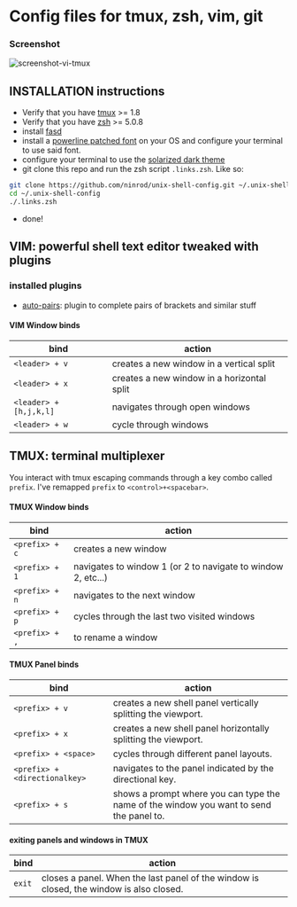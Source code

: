 # Config files for __tmux, zsh, vim, git__

### Screenshot
![screenshot-vi-tmux](https://raw.githubusercontent.com/ninrod/unix-shell-config/misc/images/screenshot.png)

## INSTALLATION instructions

* Verify that you have [tmux][tmux_link] >= 1.8
* Verify that you have [zsh][zsh_link] >= 5.0.8
* install [fasd][fasd_link]
* install a [powerline patched font][powerline_fonts] on your OS and configure your terminal to use said font.
* configure your terminal to use the [solarized dark theme][solarized_link]
* git clone this repo and run the zsh script `.links.zsh`. Like so:

```sh
git clone https://github.com/ninrod/unix-shell-config.git ~/.unix-shell-config
cd ~/.unix-shell-config
./.links.zsh
```
* done!

## VIM: powerful shell text editor tweaked with plugins

### installed plugins
* [auto-pairs][auto-pairs_link]: plugin to complete pairs of brackets and similar stuff

#### VIM Window binds

bind                   | action
-----------------------|------------------------------------------
`<leader> + v`         | creates a new window in a vertical split
`<leader> + x`         | creates a new window in a horizontal split
`<leader> + [h,j,k,l]` | navigates through open windows
`<leader> + w`         | cycle through windows

## TMUX: terminal multiplexer

You interact with tmux escaping commands through a key combo called `prefix`. I've remapped `prefix` to `<control>+<spacebar>`.

#### TMUX Window binds

bind           | action
-------------- | ------------------------------------------------------------
`<prefix> + c` | creates a new window
`<prefix> + 1` | navigates to window 1 (or 2 to navigate to window 2, etc...)
`<prefix> + n` | navigates to the next window
`<prefix> + p` | cycles through the last two visited windows
`<prefix> + ,` | to rename a window

#### TMUX Panel binds

bind                          | action
------------------------------|-----------------------------------------------------------------------------------------
`<prefix> + v`                | creates a new shell panel vertically splitting the viewport.
`<prefix> + x`                | creates a new shell panel horizontally splitting the viewport.
`<prefix> + <space>`          | cycles through different panel layouts.
`<prefix> + <directionalkey>` | navigates to the panel indicated by the directional key.
`<prefix> + s`                | shows a prompt where you can type the name of the window you want to send the panel to.

#### exiting panels and windows in TMUX

bind                           | action
------------------------------ | -----------------------------------------------------------------------------------------
`exit`                         | closes a panel. When the last panel of the window is closed, the window is also closed.


[powerline_fonts]: <https://github.com/powerline/fonts.git> 
[fasd_link]: <https://github.com/clvv/fasd.git>
[tmux_link]: <https://github.com/tmux/tmux.git>
[zsh_link]: <https://github.com/zsh-users/zsh.git>
[solarized_link]: <https://github.com/altercation/solarized.git>

[auto-pairs_link]: <https://github.com/jiangmiao/auto-pairs.git>
